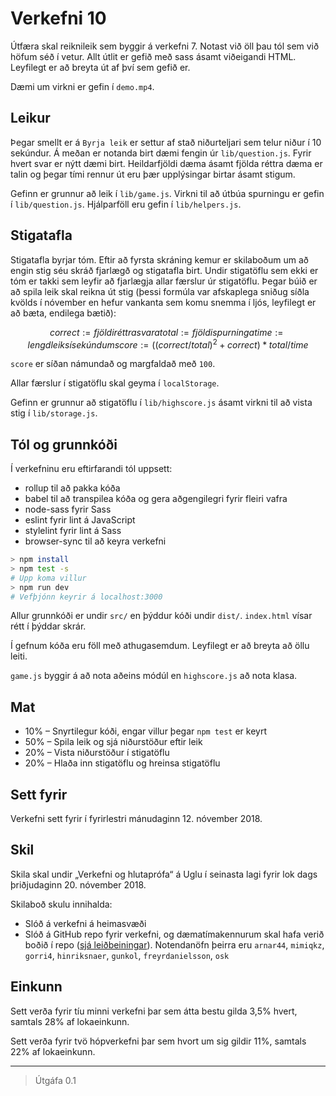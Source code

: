 # Verkefni 10

Útfæra skal reiknileik sem byggir á verkefni 7. Notast við öll þau tól sem við höfum séð í vetur. Allt útlit er gefið með sass ásamt viðeigandi HTML. Leyfilegt er að breyta út af því sem gefið er.

Dæmi um virkni er gefin í `demo.mp4`.

## Leikur

Þegar smellt er á `Byrja leik` er settur af stað niðurteljari sem telur niður í 10 sekúndur. Á meðan er notanda birt dæmi fengin úr `lib/question.js`. Fyrir hvert svar er nýtt dæmi birt. Heildarfjöldi dæma ásamt fjölda réttra dæma er talin og þegar tími rennur út eru þær upplýsingar birtar ásamt stigum.

Gefinn er grunnur að leik í `lib/game.js`. Virkni til að útbúa spurningu er gefin í `lib/question.js`. Hjálparföll eru gefin í `lib/helpers.js`.

## Stigatafla

Stigatafla byrjar tóm. Eftir að fyrsta skráning kemur er skilaboðum um að engin stig séu skráð fjarlægð og stigatafla birt. Undir stigatöflu sem ekki er tóm er takki sem leyfir að fjarlægja allar færslur úr stigatöflu. Þegar búið er að spila leik skal reikna út stig (þessi formúla var afskaplega sniðug síðla kvölds í nóvember en hefur vankanta sem komu snemma í ljós, leyfilegt er að bæta, endilega bætið):

```math
correct := fjöldi réttra svara
total := fjöldi spurninga
time := lengd leiks í sekúndum

score := ((correct / total)^2 + correct) * total / time
```

`score` er síðan námundað og margfaldað með `100`.

Allar færslur í stigatöflu skal geyma í `localStorage`.

Gefinn er grunnur að stigatöflu í `lib/highscore.js` ásamt virkni til að vista stig í `lib/storage.js`.

## Tól og grunnkóði

Í verkefninu eru eftirfarandi tól uppsett:

* rollup til að pakka kóða
* babel til að transpilea kóða og gera aðgengilegri fyrir fleiri vafra
* node-sass fyrir Sass
* eslint fyrir lint á JavaScript
* stylelint fyrir lint á Sass
* browser-sync til að keyra verkefni

```bash
> npm install
> npm test -s
# Upp koma villur
> npm run dev
# Vefþjónn keyrir á localhost:3000
```

Allur grunnkóði er undir `src/` en þýddur kóði undir `dist/`. `index.html` vísar rétt í þýddar skrár.

Í gefnum kóða eru föll með athugasemdum. Leyfilegt er að breyta að öllu leiti.

`game.js` byggir á að nota aðeins módúl en `highscore.js` að nota klasa.

## Mat

* 10% – Snyrtilegur kóði, engar villur þegar `npm test` er keyrt
* 50% – Spila leik og sjá niðurstöður eftir leik
* 20% – Vista niðurstöður í stigatöflu
* 20% – Hlaða inn stigatöflu og hreinsa stigatöflu

## Sett fyrir

Verkefni sett fyrir í fyrirlestri mánudaginn 12. nóvember 2018.

## Skil

Skila skal undir „Verkefni og hlutaprófa“ á Uglu í seinasta lagi fyrir lok dags þriðjudaginn 20. nóvember 2018.

Skilaboð skulu innihalda:

* Slóð á verkefni á heimasvæði
* Slóð á GitHub repo fyrir verkefni, og dæmatímakennurum skal hafa verið boðið í repo ([sjá leiðbeiningar](https://help.github.com/articles/inviting-collaborators-to-a-personal-repository/)). Notendanöfn þeirra eru `arnar44`, `mimiqkz`, `gorri4`, `hinriksnaer`, `gunkol`, `freyrdanielsson`, `osk`

## Einkunn

Sett verða fyrir tíu minni verkefni þar sem átta bestu gilda 3,5% hvert, samtals 28% af lokaeinkunn.

Sett verða fyrir tvö hópverkefni þar sem hvort um sig gildir 11%, samtals 22% af lokaeinkunn.

---

> Útgáfa 0.1
